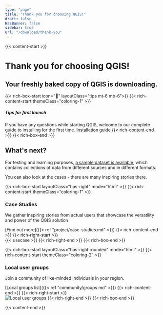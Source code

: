 ```yaml
---
type: "page"
title: "Thank you for choosing QGIS!"
draft: false
HasBanner: false
sidebar: true
url: "/download/thank-you"
---
```


{{< content-start >}}

# Thank you for choosing QGIS!

## Your freshly baked copy of QGIS is downloading. 

{{< rich-box-start icon="🛟" layoutClass="tips mt-6 mb-6">}}
{{< rich-content-start themeClass="coloring-1" >}}
##### Tips for first launch
If you have any questions while starting QGIS, welcome to our complete guide to installing for the first time.
<a href="resources/installation-guide">Installation guide  </a>
{{< rich-content-end >}}
{{< rich-box-end >}}

## What's next?

For testing and learning purposes, [a sample dataset is available](https://docs.qgis.org/3.28/en/docs/user_manual/introduction/getting_started.html#downloading-sample-data), which contains collections of data from different sources and in different formats.

You can also look at the cases - there are many inspiring stories there.

{{< rich-box-start layoutClass="has-right" mode="html" >}}
{{< rich-content-start themeClass="coloring-1" >}}
### Case Studies

We gather inspiring stories from actual users that showcase the versatility and power of the QGIS solution

[Find out more]({{< ref "project/case-studies.md" >}})
{{< rich-content-end >}}
{{< rich-right-start >}}  
{{< usecase >}}
{{< rich-right-end >}}
{{< rich-box-end >}}

{{< rich-box-start layoutClass="has-right rounded" mode="html" >}}
{{< rich-content-start themeClass="coloring-2" >}}
### Local user groups

Join a community of like-minded individuals in your region.

[Local groups list]({{< ref "community/groups.md" >}})
{{< rich-content-end >}}
{{< rich-right-start >}}  
![Local user groups](../../project/img/groupss.jpg "Local user groups")
{{< rich-right-end >}}
{{< rich-box-end >}}



{{< content-end >}}
